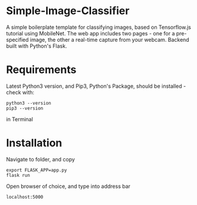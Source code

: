 # Simple-Image-Classifier
A simple boilerplate template for classifying images, based on Tensorflow.js tutorial using MobileNet.  The web app includes two pages - one for a pre-specified image, the other a real-time capture from your webcam.  Backend built with Python's Flask.

# Requirements
Latest Python3 version, and Pip3, Python's Package, should be installed - check with: 
```
python3 --version
pip3 --version
```
in Terminal

# Installation
Navigate to folder, and copy
```
export FLASK_APP=app.py
flask run
```
Open browser of choice, and type into address bar
```
localhost:5000
```
